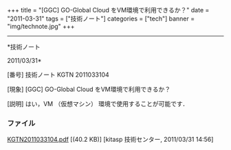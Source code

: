 ﻿+++
title = "[GGC] GO-Global Cloud をVM環境で利用できるか？"
date = "2011-03-31"
tags = ["技術ノート"]
categories = ["tech"]
banner = "img/technote.jpg"
+++

-----------------------------------------------------------------------------------------------------------------------------

*技術ノート

2011/03/31*


[番号]
技術ノート KGTN 2011033104

[現象]
[GGC] GO-Global Cloud をVM環境で利用できるか？

[説明]
はい，VM （仮想マシン） 環境で使用することが可能です．


### ファイル

 
 


[KGTN2011033104.pdf](http://techreport.kitasp.net/attachments/download/531/KGTN2011033104.pdf)
 [(40.2 KB)] [kitasp 技術センター, 2011/03/31
14:56]


 


 

